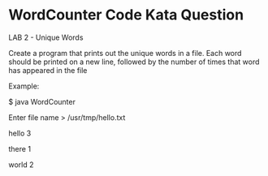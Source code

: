 # WordCounter Code Kata Question

LAB 2 - Unique Words

Create a program that prints out the unique words in a file. 
Each word should be printed on a new line, followed by the number of times that 
word has appeared in the file 


Example: 

$ java WordCounter

Enter file name > /usr/tmp/hello.txt

hello 3

there 1

world 2
